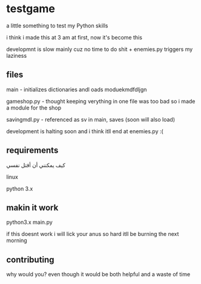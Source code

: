 # testgame

a little something to test my Python skills

i think i made this at 3 am at first, now it's become this

developmnt is slow mainly cuz no time to do shit + enemies.py triggers my laziness

## files

main - initializes dictionaries andl oads moduekmdfdljgn

gameshop.py - thought keeping verything in one file was too bad so i made a module for the shop

savingmdl.py - referenced as sv in main, saves (soon will also load)

development is halting soon and i think itll end at enemies.py :(

## requirements

كيف يمكنني أن أقتل نفسي

linux

python 3.x

## makin it work

python3.x main.py

if this doesnt work i will lick your anus so hard itll be burning the next morning

## contributing

why would you? even though it would be both helpful and a waste of time
